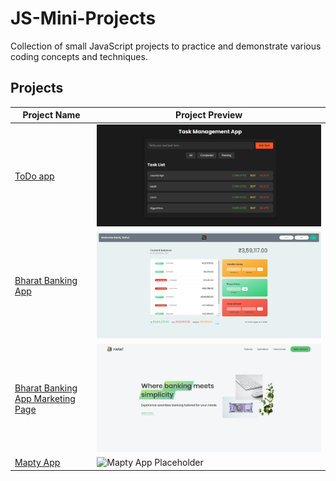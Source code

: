 # JS-Mini-Projects  
Collection of small JavaScript projects to practice and demonstrate various coding concepts and techniques.

## Projects

| Project Name               | Project Preview                                |
|----------------------------|-----------------------------------------------|
| [ToDo app](https://github.com/soumadip-dev/JS-Mini_Projects/tree/main/Task_Management_app)    | ![ToDo app](https://github.com/soumadip-dev/JS-learning-30Days-challenge/blob/main/27_project_task_management_app/Screenshot.png) |
| [Bharat Banking App](https://github.com/soumadip-dev/Bharat-Banking-Page-JS)      | ![Bharat Banking App](https://github.com/soumadip-dev/Bharat-Banking-Page-JS/blob/main/visuals/Bank_SS.png)       |
| [Bharat Banking App Marketing Page](https://github.com/soumadip-dev/Bharat-Banking-MarketingPage-JS)          | ![Bharat Banking App Marketing Page](https://github.com/soumadip-dev/Bharat-Banking-MarketingPage-JS/blob/main/img/Screenshot.png)              |
| [Mapty App]()          | ![Mapty App Placeholder](https://via.placeholder.com/400x300.png?text=Mapty+App+In+Progress)              |

